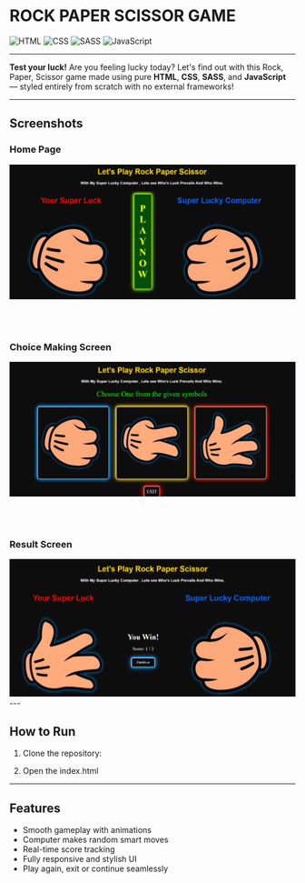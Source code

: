 #  ROCK PAPER SCISSOR GAME

![HTML](https://img.shields.io/badge/HTML-5-orange?style=for-the-badge&logo=html5)
![CSS](https://img.shields.io/badge/CSS-3-blue?style=for-the-badge&logo=css3)
![SASS](https://img.shields.io/badge/SASS-SCSS-pink?style=for-the-badge&logo=sass)
![JavaScript](https://img.shields.io/badge/JavaScript-ES6-yellow?style=for-the-badge&logo=javascript)

---

 **Test your luck!** Are you feeling lucky today? Let's find out with this Rock, Paper, Scissor game made using pure **HTML**, **CSS**, **SASS**, and **JavaScript** — styled entirely from scratch with no external frameworks!

---

##  Screenshots

###  Home Page  
<img src="images/Screenshot%202025-06-11%20164322.png" width="600"/>

<br><br>

###  Choice Making Screen  
<img src="images/Screenshot%202025-06-11%20164302.png" width="600"/>

<br><br>

###  Result Screen  
<img src="images/Screenshot%202025-06-11%20164125.png" width="600"/>
---

##  How to Run

1. Clone the repository:
  

2. Open the index.html

---
##  Features

-  Smooth gameplay with animations  
-  Computer makes random smart moves  
-  Real-time score tracking  
-  Fully responsive and stylish UI  
-  Play again, exit or continue seamlessly  

